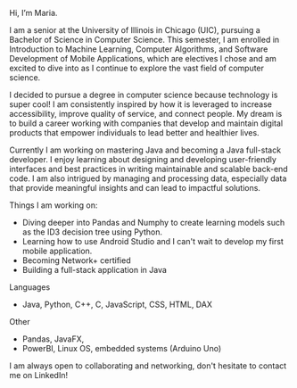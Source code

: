 
Hi, I’m Maria.

I am a senior at the University of Illinois in Chicago (UIC), pursuing a Bachelor of Science in Computer Science. This semester, I am enrolled in Introduction to Machine Learning, Computer Algorithms, and Software Development of Mobile Applications, which are electives I chose and am excited to dive into as I continue to explore the vast field of computer science.

I decided to pursue a degree in computer science because technology is super cool! I am consistently inspired by how it is leveraged to increase accessibility, improve quality of service, and connect people. My dream is to build a career working with companies that develop and maintain digital products that empower individuals to lead better and healthier lives. 

Currently I am working on mastering Java and becoming a Java full-stack developer. I enjoy learning about designing and developing user-friendly interfaces and best practices in writing maintainable and scalable back-end code. I am also intrigued by managing and processing data, especially data that provide meaningful insights and can lead to impactful solutions. 

Things I am working on:
- Diving deeper into Pandas and Numphy to create learning models such as the ID3 decision tree using Python.
- Learning how to use Android Studio and I can't wait to develop my first mobile application.
- Becoming Network+ certified
- Building a full-stack application in Java
  
Languages
- Java, Python, C++, C, JavaScript, CSS, HTML, DAX

Other
- Pandas, JavaFX, 
- PowerBI, Linux OS, embedded systems (Arduino Uno)
  


I am always open to collaborating and networking, don't hesitate to contact me on LinkedIn!
  
<!---
mclem6/mclem6 is a ✨ special ✨ repository because its `README.md` (this file) appears on your GitHub profile.
You can click the Preview link to take a look at your changes.
--->
